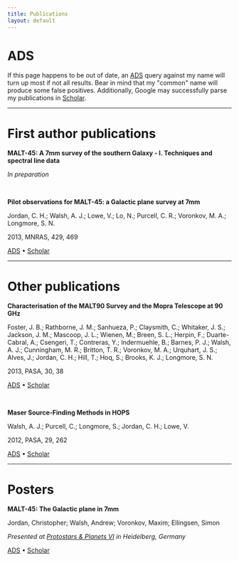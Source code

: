 ```yaml
---
title: Publications
layout: default
---
```


# ADS
If this page happens to be out of date, an [ADS](http://adsabs.harvard.edu) query against my name will turn up most if not all results. Bear in mind that my "common" name will produce some false positives. Additionally, Google may successfully parse my publications in [Scholar](http://scholar.google.com.au/citations?user=bdf2dS8AAAAJ&hl=en).

* * *

# First author publications
**MALT-45: A 7mm survey of the southern Galaxy - I. Techniques and spectral line data**

*In preparation*

<br />

**Pilot observations for MALT-45: a Galactic plane survey at 7mm**

Jordan, C. H.; Walsh, A. J.; Lowe, V.; Lo, N.; Purcell, C. R.; Voronkov, M. A.; Longmore, S. N.

2013, MNRAS, 429, 469

[ADS](http://adsabs.harvard.edu/abs/2013MNRAS.429..469J) &bull; [Scholar](http://scholar.google.com.au/citations?view_op=view_citation&hl=en&user=bdf2dS8AAAAJ&citation_for_view=bdf2dS8AAAAJ:u-x6o8ySG0sC)

* * *

# Other publications
**Characterisation of the MALT90 Survey and the Mopra Telescope at 90 GHz**

Foster, J. B.; Rathborne, J. M.; Sanhueza, P.; Claysmith, C.; Whitaker, J. S.; Jackson, J. M.; Mascoop, J. L.; Wienen, M.; Breen, S. L.; Herpin, F.; Duarte-Cabral, A.; Csengeri, T.; Contreras, Y.; Indermuehle, B.; Barnes, P. J.; Walsh, A. J.; Cunningham, M. R.; Britton, T. R.; Voronkov, M. A.; Urquhart, J. S.; Alves, J.; Jordan, C. H.; Hill, T.; Hoq, S.; Brooks, K. J.; Longmore, S. N.

2013, PASA, 30, 38

[ADS](http://adsabs.harvard.edu/abs/2013PASA...30...38F) &bull; [Scholar](http://scholar.google.com.au/citations?view_op=view_citation&hl=en&user=bdf2dS8AAAAJ&citation_for_view=bdf2dS8AAAAJ:d1gkVwhDpl0C)

<br />

**Maser Source-Finding Methods in HOPS**

Walsh, A. J.; Purcell, C.; Longmore, S.; Jordan, C. H.; Lowe, V.

2012, PASA, 29, 262

[ADS](http://adsabs.harvard.edu/abs/2012PASA...29..262W) &bull; [Scholar](http://scholar.google.com.au/citations?view_op=view_citation&hl=en&user=bdf2dS8AAAAJ&citation_for_view=bdf2dS8AAAAJ:u5HHmVD_uO8C)

* * *

# Posters
**MALT-45: The Galactic plane in 7mm**

Jordan, Christopher; Walsh, Andrew; Voronkov, Maxim; Ellingsen, Simon

*Presented at [Protostars & Planets VI](http://www.mpia-hd.mpg.de/homes/ppvi/) in Heidelberg, Germany*

[ADS](http://adsabs.harvard.edu/abs/2013prpl.conf1B059J) &bull; [Scholar](http://scholar.google.com.au/citations?view_op=view_citation&hl=en&user=bdf2dS8AAAAJ&citation_for_view=bdf2dS8AAAAJ:9yKSN-GCB0IC)

<br />
